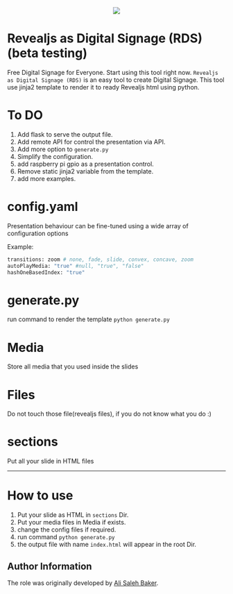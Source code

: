 <div align="center">
  <img src="https://github.com/alivx/Ego-View-Digital-Signage/blob/master/Media/header.png">
</div>

Revealjs as Digital Signage (RDS) (beta testing)
=========

Free Digital Signage for Everyone. Start using this tool right now. `Revealjs as Digital Signage (RDS)` is an easy tool to create Digital Signage.
This tool use jinja2 template to render it to ready Revealjs html using python.


# To DO
1. Add flask to serve the output file.
2. Add remote API for control the presentation via API.
3. Add more option to `generate.py`
4. Simplify the configuration.
5. add raspberry pi gpio as a presentation control.
6. Remove static jinja2 variable from the template.
7. add more examples.

# config.yaml
Presentation behaviour can be fine-tuned using a wide array of configuration options

Example:
```Bash
transitions: zoom # none, fade, slide, convex, concave, zoom
autoPlayMedia: "true" #null, "true", "false"
hashOneBasedIndex: "true"
```

# generate.py
run command to render the template `python generate.py`

# Media
Store all media that you used inside the slides

# Files
Do not touch those file(revealjs files), if you do not know what you do :)

# sections
Put all your slide in HTML files

---

# How to use
1. Put your slide as HTML in `sections` Dir.
2. Put your media files in Media if exists.
3. change the config files if required.
4. run command `python generate.py`
5. the output file with name `index.html` will appear in the root Dir.




Author Information
------------------

The role was originally developed by [Ali Saleh Baker](https://www.linkedin.com/in/alivx/).